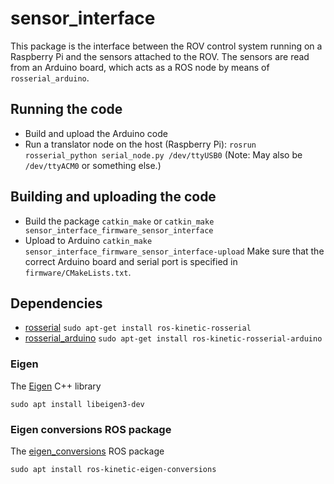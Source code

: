 # sensor_interface
This package is the interface between the ROV control system running on a Raspberry Pi and the sensors attached to the ROV. The sensors are read from an Arduino board, which acts as a ROS node by means of `rosserial_arduino`.

## Running the code
* Build and upload the Arduino code
* Run a translator node on the host (Raspberry Pi):
`rosrun rosserial_python serial_node.py /dev/ttyUSB0`
(Note: May also be `/dev/ttyACM0` or something else.)

## Building and uploading the code
* Build the package
`catkin_make` or `catkin_make sensor_interface_firmware_sensor_interface`
* Upload to Arduino
`catkin_make sensor_interface_firmware_sensor_interface-upload`
Make sure that the correct Arduino board and serial port is specified in `firmware/CMakeLists.txt`.

## Dependencies
* [rosserial](http://wiki.ros.org/rosserial)
`sudo apt-get install ros-kinetic-rosserial`
* [rosserial_arduino](http://wiki.ros.org/rosserial_arduino)
`sudo apt-get install ros-kinetic-rosserial-arduino`

### Eigen
The [Eigen](http://eigen.tuxfamily.org/index.php?title=Main_Page) C++ library

`sudo apt install libeigen3-dev`
### Eigen conversions ROS package
The [eigen_conversions](http://wiki.ros.org/eigen_conversions) ROS package

`sudo apt install ros-kinetic-eigen-conversions`

